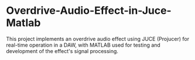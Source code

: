 # Overdrive-Audio-Effect-in-Juce-Matlab
This project implements an overdrive audio effect using JUCE (Projucer) for real-time operation in a DAW, with MATLAB used for testing and development of the effect's signal processing.

